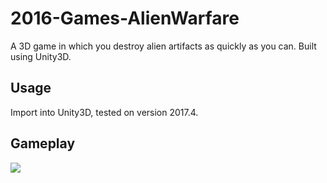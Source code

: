 # 2016-Games-AlienWarfare
A 3D game in which you destroy alien artifacts as quickly as you can. Built using Unity3D.

## Usage
Import into Unity3D, tested on version 2017.4.

## Gameplay
<img src="https://github.com/Tashiv/2016-Games-AlienWarfare/blob/master/.media/gameplay">
